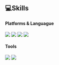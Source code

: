 
## 💻Skills

#### Platforms & Languague
<img src="https://img.shields.io/badge/Swift-F05138?style=flat-square&logo=Swift&logoColor=white"> <img src="https://img.shields.io/badge/JavaScript-F7DF1E?style=flat-square&logo=JavaScript&logoColor=white"/> <img src="https://img.shields.io/badge/HTML5-E34F26?style=flat-square&logo=HTML5&logoColor=white"/> <img src="https://img.shields.io/badge/CSS3-1572B6?style=flat-square&logo=CSS3&logoColor=white"/>
#### Tools
<img src="https://img.shields.io/badge/FireBase-FFCA28?style=flat-square&logo=FireBase&logoColor=white"/> <img src="https://img.shields.io/badge/Git-F05032?style=flat-square&logo=Git&logoColor=white"/>
